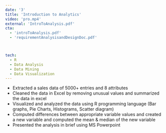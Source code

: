 ```yaml
---
date: '3'
title: 'Introduction to Analytics'
video: 'pro.mp4'
external: 'IntroToAnalysis.pdf'
cta:
  - 'introToAnalysis.pdf'   
  - 'requirementAnalysisandDesignDoc.pdf'



tech:
  - R
  - Data Analysis
  - Data Mining
  - Data Visualization
---
```


- Extracted a sales data of 5000+ entries and 8 attributes
- Cleaned the data in Excel by removing unusual values and summarized the data in excel
- Visualized and analyzed the data using R programming language (Bar graphs, Pie Charts, Histograms, Scatter diagram)
- Computed differences between appropriate variable values and created a new variable and computed the mean & median of the new variable
- Presented the analysis in brief using MS Powerpoint